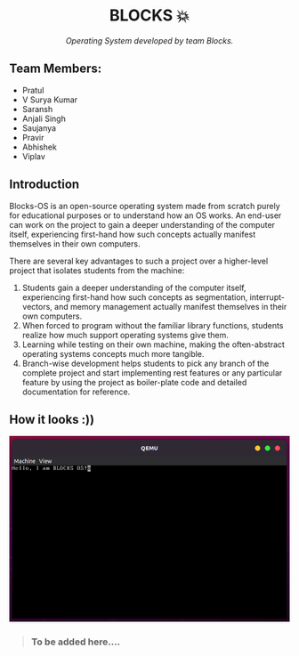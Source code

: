 <div align="center">
  <h1>BLOCKS 💥 </h1>
  <i>Operating System developed by team Blocks.</i>
</div>


## Team Members:

- Pratul
- V Surya Kumar
- Saransh
- Anjali Singh
- Saujanya
- Pravir
- Abhishek
- Viplav

## Introduction

Blocks-OS is an open-source operating system made from scratch purely for educational purposes or to understand how an OS works. An end-user can work on the project to gain a deeper understanding of the computer itself, experiencing first-hand how such concepts actually manifest themselves in their own computers.

There are several key advantages to such a project over a higher-level project that isolates students from the machine:
1. Students gain a deeper understanding of the computer itself, experiencing first-hand how such concepts as segmentation, interrupt-vectors, and memory management actually manifest themselves in their own computers.
2. When forced to program without the familiar library functions, students realize how much support operating systems give them. 
3. Learning while testing on their own machine, making the often-abstract operating systems concepts much more tangible.
4. Branch-wise development helps students to pick any branch of the complete project and start implementing rest features or any particular feature by using the project as boiler-plate code and detailed documentation for reference. 


## How it looks :))

<img src="./docs/img/welcome.png">

> ### To be added here....
